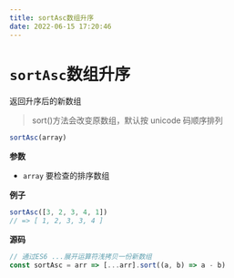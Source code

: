 ```yaml
---
title: sortAsc数组升序
date: 2022-06-15 17:20:46
---
```

# `sortAsc`数组升序

返回升序后的新数组

> sort()方法会改变原数组，默认按 unicode 码顺序排列

```js
sortAsc(array)
```

**参数**

- `array` 要检查的排序数组

**例子**

```js
sortAsc([3, 2, 3, 4, 1])
// => [ 1, 2, 3, 3, 4 ]
```

**源码**

```js
// 通过ES6 ...展开运算符浅拷贝一份新数组
const sortAsc = arr => [...arr].sort((a, b) => a - b)
```
